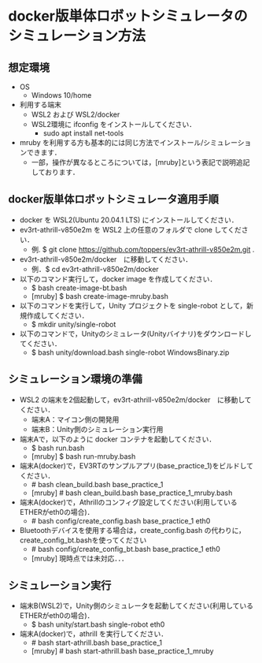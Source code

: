 # docker版単体ロボットシミュレータのシミュレーション方法
## 想定環境
 * OS
   * Windows 10/home
 * 利用する端末
   * WSL2 および WSL2/docker
    * WSL2環境に ifconfig をインストールしてください．
      * sudo apt install net-tools 
  * mruby を利用する方も基本的には同じ方法でインストール/シミュレーションできます．
    * 一部，操作が異なるところについては，[mruby]という表記で説明追記しております． 

## docker版単体ロボットシミュレータ適用手順
* docker を WSL2(Ubuntu 20.04.1 LTS) にインストールしてください．
* ev3rt-athrill-v850e2m を WSL2 上の任意のフォルダで clone してください．
   * 例. $ git clone https://github.com/toppers/ev3rt-athrill-v850e2m.git .
* ev3rt-athrill-v850e2m/docker　に移動してください．
   * 例．$ cd ev3rt-athrill-v850e2m/docker
* 以下のコマンド実行して，docker image を作成してください．
   * $ bash create-image-bt.bash
   * [mruby] $ bash create-image-mruby.bash
* 以下のコマンドを実行して，Unity プロジェクトを single-robot として，新規作成してください．
   * $ mkdir unity/single-robot
* 以下のコマンドで，Unityのシミュレータ(Unityバイナリ)をダウンロードしてください．
   * $ bash unity/download.bash single-robot WindowsBinary.zip

## シミュレーション環境の準備
* WSL2 の端末を2個起動して，ev3rt-athrill-v850e2m/docker　に移動してください．
   * 端末A：マイコン側の開発用
   * 端末B：Unity側のシミュレーション実行用
* 端末Aで，以下のように docker コンテナを起動してください．
   * $ bash run.bash
   * [mruby] $ bash run-mruby.bash
* 端末A(docker)で，EV3RTのサンプルアプリ(base_practice_1)をビルドしてください．
   * \# bash clean_build.bash base_practice_1
   * [mruby] \# bash clean_build.bash base_practice_1_mruby.bash
* 端末A(docker)で，Athrillのコンフィグ設定してください(利用しているETHERがeth0の場合)．
   * \# bash config/create_config.bash base_practice_1 eth0
* Bluetoothデバイスを使用する場合は，create_config.bash の代わりに，create_config_bt.bashを使ってください
   * \# bash config/create_config_bt.bash base_practice_1 eth0
   * [mruby] 現時点では未対応．．．

## シミュレーション実行
* 端末B(WSL2)で，Unity側のシミュレータを起動してください(利用しているETHERがeth0の場合)．
   * $ bash unity/start.bash single-robot eth0
* 端末A(docker)で，athrill を実行してください．
   * \# bash start-athrill.bash base_practice_1
   * [mruby] \# bash start-athrill.bash base_practice_1_mruby


